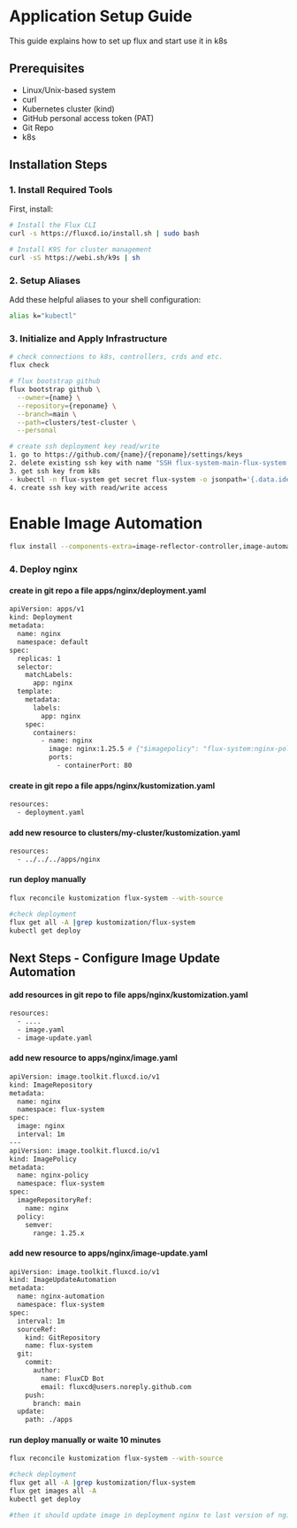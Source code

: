 # Application Setup Guide

This guide explains how to set up flux and start use it in k8s


## Prerequisites

- Linux/Unix-based system
- curl
- Kubernetes cluster (kind)
- GitHub personal access token (PAT)
- Git Repo
- k8s

## Installation Steps

### 1. Install Required Tools

First, install:

```bash
# Install the Flux CLI
curl -s https://fluxcd.io/install.sh | sudo bash

# Install K9S for cluster management
curl -sS https://webi.sh/k9s | sh
```

### 2. Setup Aliases

Add these helpful aliases to your shell configuration:

```bash
alias k="kubectl"
```

### 3. Initialize and Apply Infrastructure

```bash
# check connections to k8s, controllers, crds and etc.
flux check

# flux bootstrap github
flux bootstrap github \
  --owner={name} \
  --repository={reponame} \
  --branch=main \
  --path=clusters/test-cluster \
  --personal

# create ssh deployment key read/write
1. go to https://github.com/{name}/{reponame}/settings/keys
2. delete existing ssh key with name "SSH flux-system-main-flux-system..."
3. get ssh key from k8s
- kubectl -n flux-system get secret flux-system -o jsonpath='{.data.identity\.pub}' | base64 --decode
4. create ssh key with read/write access
```

# Enable Image Automation
```bash
flux install --components-extra=image-reflector-controller,image-automation-controller
```
### 4. Deploy nginx

#### create in git repo a file apps/nginx/deployment.yaml
```bash
apiVersion: apps/v1
kind: Deployment
metadata:
  name: nginx
  namespace: default
spec:
  replicas: 1
  selector:
    matchLabels:
      app: nginx
  template:
    metadata:
      labels:
        app: nginx
    spec:
      containers:
        - name: nginx
          image: nginx:1.25.5 # {"$imagepolicy": "flux-system:nginx-policy"}
          ports:
            - containerPort: 80
```
#### create in git repo a file apps/nginx/kustomization.yaml
```bash
resources:
  - deployment.yaml
```

#### add new resource to clusters/my-cluster/kustomization.yaml
```bash
resources:
  - ../../../apps/nginx
```

#### run deploy manually
```bash
flux reconcile kustomization flux-system --with-source

#check deployment
flux get all -A |grep kustomization/flux-system
kubectl get deploy
```


## Next Steps - Configure Image Update Automation

#### add resources in git repo to file apps/nginx/kustomization.yaml
```bash
resources:
  - ....
  - image.yaml
  - image-update.yaml
```

#### add new resource to apps/nginx/image.yaml
```bash
apiVersion: image.toolkit.fluxcd.io/v1
kind: ImageRepository
metadata:
  name: nginx
  namespace: flux-system
spec:
  image: nginx
  interval: 1m
---
apiVersion: image.toolkit.fluxcd.io/v1
kind: ImagePolicy
metadata:
  name: nginx-policy
  namespace: flux-system
spec:
  imageRepositoryRef:
    name: nginx
  policy:
    semver:
      range: 1.25.x
```

#### add new resource to apps/nginx/image-update.yaml
```bash
apiVersion: image.toolkit.fluxcd.io/v1
kind: ImageUpdateAutomation
metadata:
  name: nginx-automation
  namespace: flux-system
spec:
  interval: 1m
  sourceRef:
    kind: GitRepository
    name: flux-system
  git:
    commit:
      author:
        name: FluxCD Bot
        email: fluxcd@users.noreply.github.com
    push:
      branch: main
  update:
    path: ./apps
```

#### run deploy manually or waite 10 minutes
```bash
flux reconcile kustomization flux-system --with-source

#check deployment
flux get all -A |grep kustomization/flux-system
flux get images all -A
kubectl get deploy

#then it should update image in deployment nginx to last version of nginx (exmpl: 1.25.5) 
```

